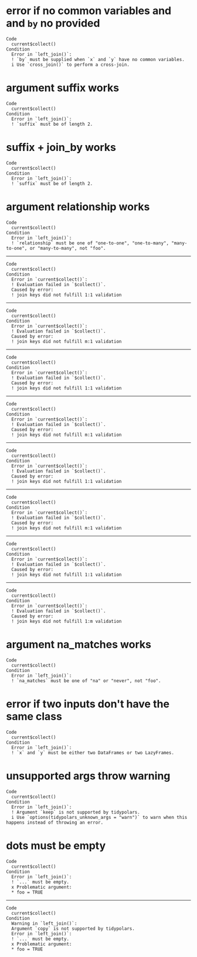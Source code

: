 # error if no common variables and and `by` no provided

    Code
      current$collect()
    Condition
      Error in `left_join()`:
      ! `by` must be supplied when `x` and `y` have no common variables.
      i Use `cross_join()` to perform a cross-join.

# argument suffix works

    Code
      current$collect()
    Condition
      Error in `left_join()`:
      ! `suffix` must be of length 2.

# suffix + join_by works

    Code
      current$collect()
    Condition
      Error in `left_join()`:
      ! `suffix` must be of length 2.

# argument relationship works

    Code
      current$collect()
    Condition
      Error in `left_join()`:
      ! `relationship` must be one of "one-to-one", "one-to-many", "many-to-one", or "many-to-many", not "foo".

---

    Code
      current$collect()
    Condition
      Error in `current$collect()`:
      ! Evaluation failed in `$collect()`.
      Caused by error:
      ! join keys did not fulfill 1:1 validation

---

    Code
      current$collect()
    Condition
      Error in `current$collect()`:
      ! Evaluation failed in `$collect()`.
      Caused by error:
      ! join keys did not fulfill m:1 validation

---

    Code
      current$collect()
    Condition
      Error in `current$collect()`:
      ! Evaluation failed in `$collect()`.
      Caused by error:
      ! join keys did not fulfill 1:1 validation

---

    Code
      current$collect()
    Condition
      Error in `current$collect()`:
      ! Evaluation failed in `$collect()`.
      Caused by error:
      ! join keys did not fulfill m:1 validation

---

    Code
      current$collect()
    Condition
      Error in `current$collect()`:
      ! Evaluation failed in `$collect()`.
      Caused by error:
      ! join keys did not fulfill 1:1 validation

---

    Code
      current$collect()
    Condition
      Error in `current$collect()`:
      ! Evaluation failed in `$collect()`.
      Caused by error:
      ! join keys did not fulfill m:1 validation

---

    Code
      current$collect()
    Condition
      Error in `current$collect()`:
      ! Evaluation failed in `$collect()`.
      Caused by error:
      ! join keys did not fulfill 1:1 validation

---

    Code
      current$collect()
    Condition
      Error in `current$collect()`:
      ! Evaluation failed in `$collect()`.
      Caused by error:
      ! join keys did not fulfill 1:m validation

# argument na_matches works

    Code
      current$collect()
    Condition
      Error in `left_join()`:
      ! `na_matches` must be one of "na" or "never", not "foo".

# error if two inputs don't have the same class

    Code
      current$collect()
    Condition
      Error in `left_join()`:
      ! `x` and `y` must be either two DataFrames or two LazyFrames.

# unsupported args throw warning

    Code
      current$collect()
    Condition
      Error in `left_join()`:
      ! Argument `keep` is not supported by tidypolars.
      i Use `options(tidypolars_unknown_args = "warn")` to warn when this happens instead of throwing an error.

# dots must be empty

    Code
      current$collect()
    Condition
      Error in `left_join()`:
      ! `...` must be empty.
      x Problematic argument:
      * foo = TRUE

---

    Code
      current$collect()
    Condition
      Warning in `left_join()`:
      Argument `copy` is not supported by tidypolars.
      Error in `left_join()`:
      ! `...` must be empty.
      x Problematic argument:
      * foo = TRUE

